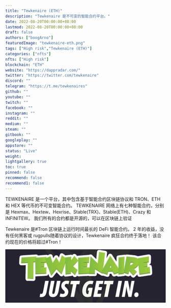 ```yaml
---
title: "Tewkenaire (ETH)"
description: "Tewkenaire 是不可变的智能合约平台。"
date: 2022-08-20T00:00:00+08:00
lastmod: 2022-08-20T00:00:00+08:00
draft: false
authors: ["boogArno"]
featuredImage: "tewkenaire-eth.png"
tags: ["High risk","Tewkenaire (ETH)"]
categories: ["nfts"]
nfts: ["High risk"]
blockchain: "ETH"
website: "https://dappradar.com/"
twitter: "https://twitter.com/tewkenaire"
discord: ""
telegram: "https://t.me/tewkenaires"
github: ""
youtube: ""
twitch: ""
facebook: ""
instagram: ""
reddit: ""
medium: ""
steam: ""
gitbook: ""
googleplay: ""
appstore: ""
status: "Live"
weight: 
lightgallery: true
toc: true
pinned: false
recommend: false
recommend1: false
---
```

TEWKENAIRE 是一个平台，其中包含基于智能合约区块链协议和 TRON、ETH 和 HEX 等代币的不可变智能合约。 TEWKENAIRE 网络上有七种智能合约，分别是 Hexmax、Hextew、Hexrise、Stable(TRX)、Stable(ETH)、Crazy 和 INFINITEW。 我们所有的合约都是开源的，可以在区块链上验证

Tewkenaire 是#Tron 区块链上运行时间最长的 DeFi 智能合约。 2 年的收益，没有任何黑客或 rugpulls随着协议的设计，Tewkenaire 疯狂合约终于落地！ 该合约现在的价格将超过#Tron！

![1080x360](1080x360.jpg)



